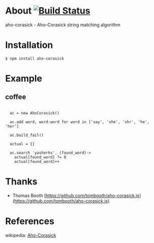 About [![Build Status](https://travis-ci.org/hsujian/aho-corasick.png?branch=master)](https://travis-ci.org/hsujian/aho-corasick)
====

aho-corasick - Aho–Corasick string matching algorithm

Installation
============

	$ npm install aho-corasick

Example
============

coffee
------
<pre><code>
  ac = new AhoCorasick()

  ac.add word, word:word for word in ['say', 'she', 'shr', 'he', 'her']

  ac.build_fail()

  actual = {}
  
  ac.search 'yasherhs', (found_word)->
    actual[found_word] ?= 0
    actual[found_word]++
</code></pre>

Thanks
===========

* Thomas Booth [https://github.com/tombooth/aho-corasick.js](https://github.com/tombooth/aho-corasick.js)

References
===========
wikipedia: [Aho-Corasick](https://en.wikipedia.org/wiki/Aho-Corasick)

